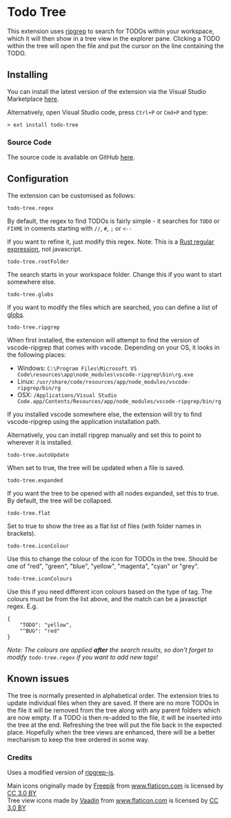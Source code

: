 # Todo Tree

This extension uses <a href="https://github.com/BurntSushi/ripgrep">ripgrep</a> to search for TODOs within your workspace, which it will then show in a tree view in the explorer pane. Clicking a TODO within the tree will open the file and put the cursor on the line containing the TODO.

## Installing

You can install the latest version of the extension via the Visual Studio Marketplace [here](https://marketplace.visualstudio.com/items?itemName=Gruntfuggly.todo-tree).

Alternatively, open Visual Studio code, press `Ctrl+P` or `Cmd+P` and type:

    > ext install todo-tree

### Source Code

The source code is available on GitHub [here](https://github.com/Gruntfuggly/todo-tree).

## Configuration

The extension can be customised as follows:

`todo-tree.regex`

By default, the regex to find TODOs is fairly simple - it searches for `TODO` or `FIXME` in coments starting with `//`, `#`, `;` or `<--`

If you want to refine it, just modify this regex. Note: This is a <a href="https://doc.rust-lang.org/regex/regex/index.html>">Rust regular expression</a>, not javascript.

`todo-tree.rootFolder`

The search starts in your workspace folder. Change this if you want to start somewhere else.

`todo-tree.globs`

If you want to modify the files which are searched, you can define a list of <a href="https://www.npmjs.com/package/glob">globs</a>.

`todo-tree.ripgrep`

When first installed, the extension will attempt to find the version of vscode-ripgrep that comes with vscode. Depending on your OS, it looks in the following places:

* Windows: `C:\Program Files\Microsoft VS Code\resources\app\node_modules\vscode-ripgrep\bin\rg.exe`
* Linux: `/usr/share/code/resources/app/node_modules/vscode-ripgrep/bin/rg`
* OSX: `/Applications/Visual Studio Code.app/Contents/Resources/app/node_modules/vscode-ripgrep/bin/rg`

If you installed vscode somewhere else, the extension will try to find vscode-ripgrep using the application installation path.

Alternatively, you can install ripgrep manually and set this to point to wherever it is installed.

`todo-tree.autoUpdate`

When set to true, the tree will be updated when a file is saved.

`todo-tree.expanded`

If you want the tree to be opened with all nodes expanded, set this to true. By default, the tree will be collapsed.

`todo-tree.flat`

Set to true to show the tree as a flat list of files (with folder names in brackets).

`todo-tree.iconColour`

Use this to change the colour of the icon for TODOs in the tree. Should be one of "red", "green", "blue", "yellow", "magenta", "cyan" or "grey".

`todo-tree.iconColours`

Use this if you need different icon colours based on the type of tag. The colours must be from the list above, and the match can be a javasctipt regex. E.g.

```
{
    "TODO": "yellow",
    "^BUG": "red"
}
```

_Note: The colours are applied __after__ the search results, so don't forget to modify `todo-tree.regex` if you want to add new tags!_

## Known issues

The tree is normally presented in alphabetical order. The extension tries to update individual files when they are saved. If there are no more TODOs in the file it will be removed from the tree
along with any parent folders which are now empty. If a TODO is then re-added to the file, it will be inserted into the tree at the end. Refreshing the tree will put the file back in the expected place. Hopefully when the tree views are enhanced, there will be a better mechanism to keep the tree ordered in some way.

### Credits

Uses a modified version of <a href="https://www.npmjs.com/package/ripgrep-js">ripgrep-js</a>.

<div>Main icons originally made by <a href="http://www.freepik.com" title="Freepik">Freepik</a> from <a href="https://www.flaticon.com/" title="Flaticon">www.flaticon.com</a> is licensed by <a href="http://creativecommons.org/licenses/by/3.0/" title="Creative Commons BY 3.0" target="_blank">CC 3.0 BY</a></div>

<div>Tree view icons made by <a href="https://www.flaticon.com/authors/vaadin" title="Vaadin">Vaadin</a> from <a href="https://www.flaticon.com/" title="Flaticon">www.flaticon.com</a> is licensed by <a href="http://creativecommons.org/licenses/by/3.0/" title="Creative Commons BY 3.0" target="_blank">CC 3.0 BY</a></div>